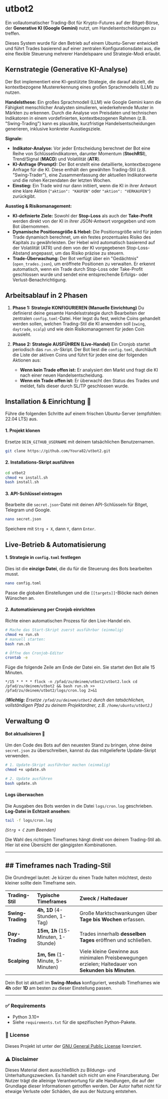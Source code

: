 # utbot2

Ein vollautomatischer Trading-Bot für Krypto-Futures auf der Bitget-Börse, der **Generative KI (Google Gemini)** nutzt, um Handelsentscheidungen zu treffen.

Dieses System wurde für den Betrieb auf einem Ubuntu-Server entwickelt und führt Trades basierend auf einer zentralen Konfigurationsdatei aus, die eine flexible Steuerung mehrerer Handelspaare und Strategie-Modi erlaubt.

## Kernstrategie (Generative KI-Analyse)

Der Bot implementiert eine KI-gestützte Strategie, die darauf abzielt, die kontextbezogene Mustererkennung eines großen Sprachmodells (LLM) zu nutzen.

**Handelsthese:** Ein großes Sprachmodell (LLM) wie Google Gemini kann die Fähigkeit menschlicher Analysten simulieren, wiederkehrende Muster in Märkten zu erkennen. Durch die Analyse von Preisdaten und technischen Indikatoren in einem vordefinierten, kontextbezogenen Rahmen (z.B. "Swing-Trading") kann es plausible, kurzfristige Handelsentscheidungen generieren, inklusive konkreter Ausstiegsziele.

**Signale:**

  * **Indikator-Analyse:** Vor jeder Entscheidung berechnet der Bot eine Reihe von Schlüsselindikatoren, darunter Momentum (**StochRSI**), Trend/Signal (**MACD**) und Volatilität (**ATR**).
  * **KI-Anfrage (Prompt):** Der Bot erstellt eine detaillierte, kontextbezogene Anfrage für die KI. Diese enthält den gewählten Trading-Stil (z.B. "Swing-Trader"), eine Zusammenfassung der aktuellen Indikatorwerte und die rohen Kerzendaten der letzten Wochen.
  * **Einstieg:** Ein Trade wird nur dann initiiert, wenn die KI in ihrer Antwort eine klare Aktion (`"aktion": "KAUFEN"` oder `"aktion": "VERKAUFEN"`) zurückgibt.

**Ausstieg & Risikomanagement:**

  * **KI-definierte Ziele:** Sowohl der **Stop-Loss** als auch der **Take-Profit** werden direkt von der KI in ihrer JSON-Antwort vorgegeben und vom Bot übernommen.
  * **Dynamische Positionsgröße & Hebel:** Die Positionsgröße wird für jeden Trade dynamisch berechnet, um ein festes prozentuales Risiko des Kapitals zu gewährleisten. Der Hebel wird automatisch basierend auf der Volatilität (ATR) und dem von der KI vorgegebenen Stop-Loss-Abstand angepasst, um das Risiko präzise zu steuern.
  * **Trade-Überwachung:** Der Bot verfügt über ein "Gedächtnis" (`open_trades.json`), um eröffnete Positionen zu verwalten. Er erkennt automatisch, wenn ein Trade durch Stop-Loss oder Take-Profit geschlossen wurde und sendet eine entsprechende Erfolgs- oder Verlust-Benachrichtigung.

## Arbeitsablauf in 2 Phasen

1.  **Phase 1: Strategie KONFIGURIEREN (Manuelle Einrichtung)**
    Du definierst deine gesamte Handelsstrategie durch Bearbeiten der zentralen `config.toml`-Datei. Hier legst du fest, welche Coins gehandelt werden sollen, welchen Trading-Stil die KI anwenden soll (`swing`, `daytrade`, `scalp`) und wie dein Risikomanagement für jeden Coin aussieht.

2.  **Phase 2: Strategie AUSFÜHREN (Live-Handel)**
    Ein Cronjob startet periodisch das `run.sh`-Skript. Der Bot liest die `config.toml`, durchläuft die Liste der aktiven Coins und führt für jeden eine der folgenden Aktionen aus:

      * **Wenn kein Trade offen ist:** Er analysiert den Markt und fragt die KI nach einer neuen Handelsentscheidung.
      * **Wenn ein Trade offen ist:** Er überwacht den Status des Trades und meldet, falls dieser durch SL/TP geschlossen wurde.

## Installation & Einrichtung 🚀

Führe die folgenden Schritte auf einem frischen Ubuntu-Server (empfohlen: 22.04 LTS) aus.

#### 1\. Projekt klonen

Ersetze `DEIN_GITHUB_USERNAME` mit deinem tatsächlichen Benutzernamen.

```bash
git clone https://github.com/Youra82/utbot2.git
```

#### 2\. Installations-Skript ausführen

```bash
cd utbot2
chmod +x install.sh
bash install.sh
```

#### 3\. API-Schlüssel eintragen

Bearbeite die `secret.json`-Datei mit deinen API-Schlüsseln für Bitget, Telegram und Google.

```bash
nano secret.json
```

Speichere mit `Strg + X`, dann `Y`, dann `Enter`.

## Live-Betrieb & Automatisierung

#### 1\. Strategie in `config.toml` festlegen

Dies ist die **einzige Datei**, die du für die Steuerung des Bots bearbeiten musst.

```bash
nano config.toml
```

Passe die globalen Einstellungen und die `[[targets]]`-Blöcke nach deinen Wünschen an.

#### 2\. Automatisierung per Cronjob einrichten

Richte einen automatischen Prozess für den Live-Handel ein.

```bash
# Mache das Start-Skript zuerst ausführbar (einmalig)
chmod +x run.sh
# manuell starten:
bash run.sh

# Öffne den Cronjob-Editor
crontab -e
```

Füge die folgende Zeile am Ende der Datei ein. Sie startet den Bot alle 15 Minuten.

```
*/15 * * * * flock -n /pfad/zu/deinem/utbot2/utbot2.lock cd /pfad/zu/deinem/utbot2 && bash run.sh >> /pfad/zu/deinem/utbot2/logs/cron.log 2>&1
```

*(**Wichtig:** Ersetze `/pfad/zu/deinem/utbot2` durch den tatsächlichen, vollständigen Pfad zu deinem Projektordner, z.B. `/home/ubuntu/utbot2`.)*

## Verwaltung ⚙️

#### Bot aktualisieren 🔄

Um den Code des Bots auf den neuesten Stand zu bringen, ohne deine `secret.json` zu überschreiben, kannst du das mitgelieferte Update-Skript verwenden.

```bash
# 1. Update-Skript ausführbar machen (einmalig)
chmod +x update.sh

# 2. Update ausführen
bash update.sh
```

#### Logs überwachen

Die Ausgaben des Bots werden in die Datei `logs/cron.log` geschrieben.
**Log-Datei in Echtzeit ansehen:**

```bash
tail -f logs/cron.log
```

*(`Strg + C` zum Beenden)*

Die Wahl des richtigen Timeframes hängt direkt von deinem Trading-Stil ab. Hier ist eine Übersicht der gängigsten Kombinationen.

---
## ## Timeframes nach Trading-Stil

Die Grundregel lautet: Je kürzer du einen Trade halten möchtest, desto kleiner sollte dein Timeframe sein.

| Trading-Stil | Typische Timeframes | Zweck / Haltedauer |
| :--- | :--- | :--- |
| **Swing-Trading** | **4h, 1D** (4-Stunden, 1-Tag) | Große Marktschwankungen über **Tage bis Wochen** erfassen. |
| **Day-Trading** | **15m, 1h** (15-Minuten, 1-Stunde) | Trades innerhalb **desselben Tages** eröffnen und schließen. |
| **Scalping** | **1m, 5m** (1-Minute, 5-Minuten) | Viele kleine Gewinne aus minimalen Preisbewegungen erzielen; Haltedauer von **Sekunden bis Minuten**. |



Dein Bot ist aktuell im **Swing-Modus** konfiguriert, weshalb Timeframes wie **4h** oder **1D** am besten zu dieser Einstellung passen.

-----

### ✅ Requirements

  - Python 3.10+
  - Siehe `requirements.txt` für die spezifischen Python-Pakete.

### 📃 License

Dieses Projekt ist unter der [GNU General Public License](https://www.google.com/search?q=LICENSE) lizenziert.

### ⚠️ Disclaimer

Dieses Material dient ausschließlich zu Bildungs- und Unterhaltungszwecken. Es handelt sich nicht um eine Finanzberatung. Der Nutzer trägt die alleinige Verantwortung für alle Handlungen, die auf der Grundlage dieser Informationen getroffen werden. Der Autor haftet nicht für etwaige Verluste oder Schäden, die aus der Nutzung entstehen.
